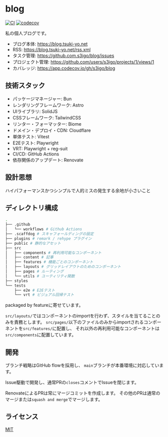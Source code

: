 # blog

[![CI](https://github.com/s3igo/blog/actions/workflows/ci.yml/badge.svg)](https://github.com/s3igo/blog/actions/workflows/ci.yml)
[![codecov](https://codecov.io/gh/s3igo/blog/branch/develop/graph/badge.svg?token=P01847QGIK)](https://codecov.io/gh/s3igo/blog)

私の個人ブログです。

- ブログ本体: https://blog.tsuki-yo.net
- RSS: https://blog.tsuki-yo.net/rss.xml
- タスク管理: https://github.com.s3igo/blog/issues
- プロジェクト管理: https://github.com/users/s3igo/projects/1/views/1
- カバレッジ: https://app.codecov.io/gh/s3igo/blog

## 技術スタック

- パッケージマネージャー: Bun
- レンダリングフレームワーク: Astro
- UIライブラリ: SolidJS
- CSSフレームワーク: TailwindCSS
- リンター・フォーマッター: Biome
- ドメイン・デプロイ・CDN: Cloudflare
- 単体テスト: Vitest
- E2Eテスト: Playwright
- VRT: Playwright + reg-suit
- CI/CD: GitHub Actions
- 依存関係のアップデート: Renovate

## 設計思想

ハイパフォーマンスかつシンプルで人的ミスの発生する余地が小さいこと

## ディレクトリ構成

```sh
.
├── .github
│   └── workflows # Github Actions
├── .scaffdog # スキャフォールディングの設定
├── plugins # remark / rehype プラグイン
├── public # 静的なアセット
├── src
│   ├── components # 再利用可能なコンポーネント
│   ├── content # 記事
│   ├── features # 機能ごとのコンポーネント
│   ├── layouts # グリッドレイアウトのためのコンポーネント
│   ├── pages # ルーティング
│   └── utils # ユーティリティ関数
├── styles
└── tests
    ├── e2e # E2Eテスト
    └── vrt # ビジュアル回帰テスト
```
packaged by featureに寄せています。

`src/layouts/`ではコンポーネントのimportを行わず、スタイルを当てることのみを責務とします。
`src/pages/`以下のファイルのみからimportされるコンポーネントを`src/features/`に配置し、
それ以外の再利用可能なコンポーネントは`src/components`に配置しています。

## 開発

ブランチ戦略はGitHub flowを採用し、
`main`ブランチが本番環境に対応しています。

Issue駆動で開発し、通常PRの`closes`コメントでIssueを閉じます。

RenovateによるPRは常にマージコミットを作成します。
その他のPRは通常のマージまたは`squash and merge`でマージします。

## ライセンス

[MIT](LICENSE)
